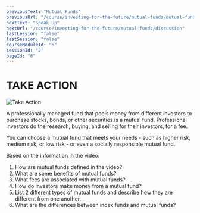 ```yaml
---
previousText: "Mutual Funds"
previousUrl: "/course/investing-for-the-future/mutual-funds/mutual-funds"
nextText: "Speak Up"
nextUrl: "/course/investing-for-the-future/mutual-funds/discussion"
lastLession: "false"
lastSession: "false"
courseModuleId: "6"
sessionId: "2"
pageId: "6"
---
```



# TAKE ACTION
![Take Action](/assets/img/take-action.jpg)

A professionally managed fund that pools money from different investors to purchase stocks, bonds, or other securities is a mutual fund.  Professional investors do the research, buying, and selling for their investors, for a fee.

You can choose a mutual fund that meets your needs - such as higher risk, medium risk, or low risk - or even a socially responsible mutual fund.

Based on the information in the video:

1. How are mutual funds defined in the video?
2. What are some benefits of mutual funds?
3. What fees are associated with mutual funds?
4. How do investors make money from a mutual fund?
5. List 2 different types of mutual funds and describe how they are different from one another.
6. What are the differences between index funds and mutual funds?
